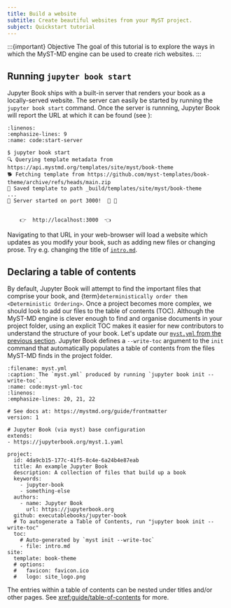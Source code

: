 ```yaml
---
title: Build a website
subtitle: Create beautiful websites from your MyST project.
subject: Quickstart tutorial
---
```


:::{important} Objective
The goal of this tutorial is to explore the ways in which the MyST-MD engine can be used to create rich websites.
:::

## Running `jupyter book start`

Jupyter Book ships with a built-in server that renders your book as a locally-served website. The server can easily be started by running the `jupyter book start` command. Once the server is runnning, Jupyter Book will report the URL at which it can be found (see [](#code:start-server)):

```{code} shell
:linenos:
:emphasize-lines: 9
:name: code:start-server

$ jupyter book start
🔍 Querying template metadata from https://api.mystmd.org/templates/site/myst/book-theme
🐕 Fetching template from https://github.com/myst-templates/book-theme/archive/refs/heads/main.zip
💾 Saved template to path _build/templates/site/myst/book-theme
...
🔌 Server started on port 3000!  🥳 🎉


	👉  http://localhost:3000  👈
```

Navigating to that URL in your web-browser will load a website which updates as you modify your book, such as adding new files or changing prose. Try e.g. changing the title of [`intro.md`](#tutorial:creating-new-file).

## Declaring a table of contents

By default, Jupyter Book will attempt to find the important files that comprise your book, and {term}`deterministically order them <Deterministic Ordering>`. Once a project becomes more complex, we should look to add our files to the table of contents (TOC). Although the MyST-MD engine is clever enough to find and organise documents in your project folder, using an explicit TOC makes it easier for new contributors to understand the structure of your book. Let's update our [`myst.yml` from the previous section](./init.md#code:myst-yml). Jupyter Book defines a `--write-toc` argument to the `init` command that automatically populates a table of contents from the files MyST-MD finds in the project folder.

```{code} yaml
:filename: myst.yml
:caption: The `myst.yml` produced by running `jupyter book init --write-toc`.
:name: code:myst-yml-toc
:linenos:
:emphasize-lines: 20, 21, 22

# See docs at: https://mystmd.org/guide/frontmatter
version: 1

# Jupyter Book (via myst) base configuration
extends:
- https://jupyterbook.org/myst.1.yaml

project:
  id: 4da9cb15-177c-41f5-8c4e-6a24b4e87eab
  title: An example Jupyter Book
  description: A collection of files that build up a book
  keywords:
    - jupyter-book
    - something-else
  authors:
    - name: Jupyter Book
      url: https://jupyterbook.org
  github: executablebooks/jupyter-book
  # To autogenerate a Table of Contents, run "jupyter book init --write-toc"
  toc:
    # Auto-generated by `myst init --write-toc`
    - file: intro.md
site:
  template: book-theme
  # options:
  #   favicon: favicon.ico
  #   logo: site_logo.png
```

The entries within a table of contents can be nested under titles and/or other pages. See <xref:guide/table-of-contents> for more.
